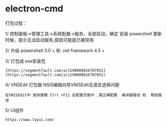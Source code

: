 # electron-cmd

打包过程：

1/ 控制面板->管理工具->系统配置->服务，全部启动，确定
	安装 powershell 更新时候，提示无法启动服务,原因可能是已被禁用

2/ 升级 powershell 3.0 +  和  .net framework 4.5 +


3/ 打包成 exe安装包

	[https://segmentfault.com/a/1190000016707052](https://segmentfault.com/a/1190000016707052)

4/ VNSEdit 打包器 NSIS编辑向导VNISEdit无语言选择问题

	在VNISEdit中 按快捷键 Ctrl +F11 在配置页面中 ,需正确配置  编译器路径 和  帮助路径 


5/ UI组件

	https://www.layui.com/